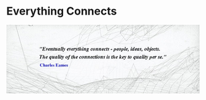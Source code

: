 Everything Connects
===================

![Eventually Everything Connects](/everythingConnects.jpg)


